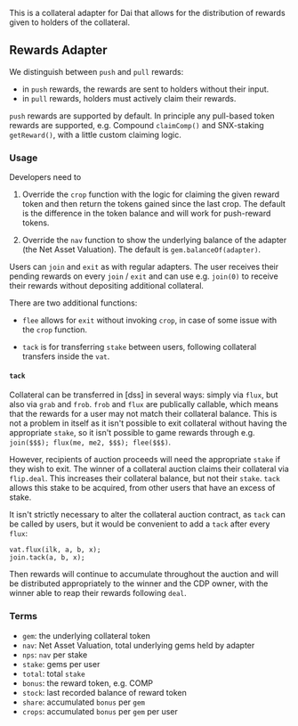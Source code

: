 This is a collateral adapter for Dai that allows for the distribution of
rewards given to holders of the collateral.

## Rewards Adapter

We distinguish between `push` and `pull` rewards:

- in `push` rewards, the rewards are sent to holders without their input.
- in `pull` rewards, holders must actively claim their rewards.

`push` rewards are supported by default. In principle any pull-based
token rewards are supported, e.g. Compound `claimComp()` and SNX-staking
`getReward()`, with a little custom claiming logic.

### Usage

Developers need to

1) Override the `crop` function with the logic for claiming the given reward
   token and then return the tokens gained since the last crop. The default
   is the difference in the token balance and will work for push-reward tokens.

2) Override the `nav` function to show the underlying balance of the adapter
   (the Net Asset Valuation). The default is `gem.balanceOf(adapter)`.


Users can `join` and `exit` as with regular adapters. The user receives
their pending rewards on every `join` / `exit` and can use e.g. `join(0)`
to receive their rewards without depositing additional collateral.

There are two additional functions:

- `flee` allows for `exit` without invoking `crop`, in case of some
  issue with the `crop` function.

- `tack` is for transferring `stake` between users, following collateral
  transfers inside the `vat`.


#### `tack`

Collateral can be transferred in [dss] in several ways: simply via
`flux`, but also via `grab` and `frob`. `frob` and `flux` are publically
callable, which means that the rewards for a user may not match their
collateral balance. This is not a problem in itself as it isn't possible
to exit collateral without having the appropriate `stake`, so it isn't
possible to game rewards through e.g. `join($$$); flux(me, me2, $$$); flee($$$)`.

However, recipients of auction proceeds will need the appropriate
`stake` if they wish to exit.  The winner of a collateral auction claims
their collateral via `flip.deal`. This increases their collateral
balance, but not their `stake`. `tack` allows this stake to be acquired,
from other users that have an excess of stake.

It isn't strictly necessary to alter the collateral auction contract, as
`tack` can be called by users, but it would be convenient to add a
`tack` after every `flux`:

    vat.flux(ilk, a, b, x);
    join.tack(a, b, x);

Then rewards will continue to accumulate throughout the auction and will
be distributed appropriately to the winner and the CDP owner, with the winner
able to reap their rewards following `deal`.


### Terms

- `gem`: the underlying collateral token
- `nav`: Net Asset Valuation, total underlying gems held by adapter
- `nps`: `nav` per stake
- `stake`: gems per user
- `total`: total `stake`
- `bonus`: the reward token, e.g. COMP
- `stock`: last recorded balance of reward token
- `share`: accumulated `bonus` per `gem`
- `crops`: accumulated `bonus` per `gem` per user
